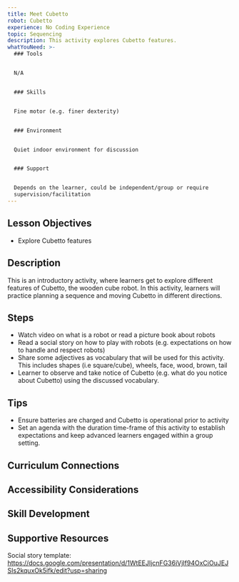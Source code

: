 ```yaml
---
title: Meet Cubetto
robot: Cubetto
experience: No Coding Experience
topic: Sequencing
description: This activity explores Cubetto features.
whatYouNeed: >-
  ### Tools


  N/A


  ### Skills


  Fine motor (e.g. finer dexterity)


  ### Environment


  Quiet indoor environment for discussion


  ### Support


  Depends on the learner, could be independent/group or require
  supervision/facilitation
---
```

## Lesson Objectives

* Explore Cubetto features

## Description

This is an introductory activity, where learners get to explore different features of Cubetto, the wooden cube robot. In this activity, learners will practice planning a sequence and moving Cubetto in different directions.

## Steps

* Watch video on what is a robot or read a picture book about robots
* Read a social story on how to play with robots (e.g. expectations on how to handle and respect robots)
* Share some adjectives as vocabulary that will be used for this activity. This includes shapes (i.e square/cube), wheels, face, wood, brown, tail
* Learner to observe and take notice of Cubetto (e.g. what do you notice about Cubetto) using the discussed vocabulary.

## Tips

* Ensure batteries are charged and Cubetto is operational prior to activity
* Set an agenda with the duration time-frame of this activity to establish expectations and keep advanced learners engaged within a group setting.

## Curriculum Connections

## Accessibility Considerations

## Skill Development 

## Supportive Resources

Social story template:[](https://docs.google.com/presentation/d/1WtEEJIjcnFG36iVjIf94OxCiOuJEJSIs2kquxOk5ifk/edit?usp=sharing) https://docs.google.com/presentation/d/1WtEEJIjcnFG36iVjIf94OxCiOuJEJSIs2kquxOk5ifk/edit?usp=sharing